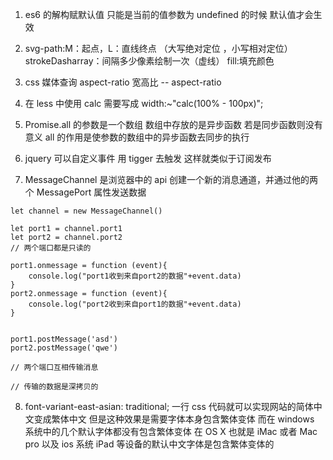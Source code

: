 1. es6 的解构赋默认值 只能是当前的值参数为 undefined 的时候 默认值才会生效

2. svg-path:M：起点，L：直线终点 （大写绝对定位 ，小写相对定位）strokeDasharray：间隔多少像素绘制一次（虚线） fill:填充颜色

3. css 媒体查询 aspect-ratio 宽高比 -- aspect-ratio

4. 在 less 中使用 calc 需要写成 width:~"calc(100% - 100px)";

5. Promise.all 的参数是一个数组 数组中存放的是异步函数 若是同步函数则没有意义 all 的作用是使参数的数组中的异步函数去同步的执行

6. jquery 可以自定义事件 用 tigger 去触发 这样就类似于订阅发布

7. MessageChannel 是浏览器中的 api 创建一个新的消息通道，并通过他的两个 MessagePort 属性发送数据

```
let channel = new MessageChannel()

let port1 = channel.port1
let port2 = channel.port2
// 两个端口都是只读的

port1.onmessage = function (event){
    console.log("port1收到来自port2的数据"+event.data)
}
port2.onmessage = function (event){
    console.log("port2收到来自port1的数据"+event.data)
}


port1.postMessage('asd')
port2.postMessage('qwe')

// 两个端口互相传输消息

// 传输的数据是深拷贝的
```

8. font-variant-east-asian: traditional; 一行 css 代码就可以实现网站的简体中文变成繁体中文 但是这种效果是需要字体本身包含繁体变体 而在 windows 系统中的几个默认字体都没有包含繁体变体 在 OS X 也就是 iMac 或者 Mac pro 以及 ios 系统 iPad 等设备的默认中文字体是包含繁体变体的
